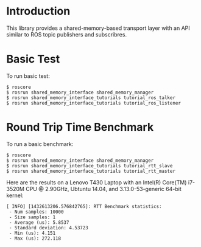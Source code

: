# Introduction #

This library provides a shared-memory-based transport layer with an API similar to ROS topic publishers and subscribres.

# Basic Test #
To run basic test:

    $ roscore
    $ rosrun shared_memory_interface shared_memory_manager
    $ rosrun shared_memory_interface_tutorials tutorial_ros_talker
    $ rosrun shared_memory_interface_tutorials tutorial_ros_listener

# Round Trip Time Benchmark #

To run a basic benchmark:

    $ roscore
    $ rosrun shared_memory_interface shared_memory_manager
    $ rosrun shared_memory_interface_tutorials tutorial_rtt_slave
    $ rosrun shared_memory_interface_tutorials tutorial_rtt_master

Here are the results on a Lenovo T430 Laptop with an Intel(R) Core(TM) i7-3520M CPU @ 2.90GHz, Ubtuntu 14.04, and 3.13.0-53-generic 64-bit kernel:

    [ INFO] [1432613206.576842765]: RTT Benchmark statistics:
     - Num samples: 10000
     - Size samples: 1
     - Average (us): 5.8537
     - Standard deviation: 4.53723
     - Min (us): 4.151
     - Max (us): 272.118
